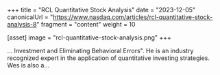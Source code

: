 +++
title = "RCL Quantitative Stock Analysis"
date = "2023-12-05"
canonicalUrl = "https://www.nasdaq.com/articles/rcl-quantitative-stock-analysis-8"
fragment = "content"
weight = 10

[asset]
    image = "rcl-quantitative-stock-analysis.png"
+++

... Investment and Eliminating Behavioral Errors". He is an industry 
recognized expert in the application of quantitative investing strategies. 
Wes is also a...

